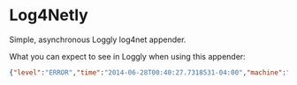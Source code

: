 Log4Netly
=========

Simple, asynchronous Loggly log4net appender.

What you can expect to see in Loggly when using this appender:

```json
{"level":"ERROR","time":"2014-06-28T00:40:27.7318531-04:00","machine":"MYMACHINE","process":"Log4NetlyTesting.vshost","thread":"10","message":"Now you've done it...","logger":"Log4NetlyTesting.Program","exception":{"message":"Attempted to divide by zero.","stackTrace":" at Log4NetlyTesting.Program.Main(String[] args) in c:\\SomePath\\Log4Netly\\Log4NetlyTesting\\Program.cs:line 19"}}
```

